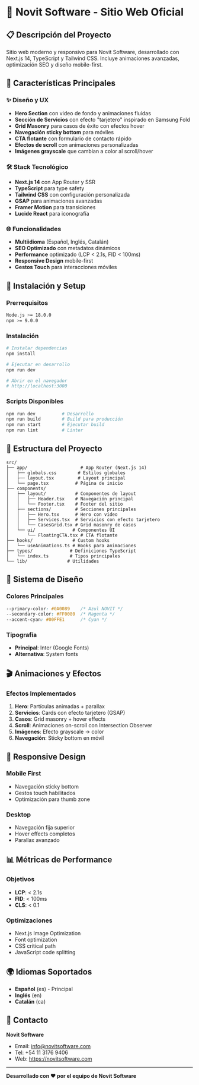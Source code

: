 # 🚀 Novit Software - Sitio Web Oficial

## 📋 Descripción del Proyecto

Sitio web moderno y responsivo para Novit Software, desarrollado con Next.js 14, TypeScript y Tailwind CSS. Incluye animaciones avanzadas, optimización SEO y diseño mobile-first.

## 🎨 Características Principales

### ✨ Diseño y UX
- **Hero Section** con video de fondo y animaciones fluidas
- **Sección de Servicios** con efecto "tarjetero" inspirado en Samsung Fold
- **Grid Masonry** para casos de éxito con efectos hover
- **Navegación sticky bottom** para móviles
- **CTA flotante** con formulario de contacto rápido
- **Efectos de scroll** con animaciones personalizadas
- **Imágenes grayscale** que cambian a color al scroll/hover

### 🛠 Stack Tecnológico
- **Next.js 14** con App Router y SSR
- **TypeScript** para type safety
- **Tailwind CSS** con configuración personalizada
- **GSAP** para animaciones avanzadas
- **Framer Motion** para transiciones
- **Lucide React** para iconografía

### 🌐 Funcionalidades
- **Multiidioma** (Español, Inglés, Catalán)
- **SEO Optimizado** con metadatos dinámicos
- **Performance** optimizado (LCP < 2.1s, FID < 100ms)
- **Responsive Design** mobile-first
- **Gestos Touch** para interacciones móviles

## 🚀 Instalación y Setup

### Prerrequisitos
```bash
Node.js >= 18.0.0
npm >= 9.0.0
```

### Instalación
```bash
# Instalar dependencias
npm install

# Ejecutar en desarrollo
npm run dev

# Abrir en el navegador
# http://localhost:3000
```

### Scripts Disponibles
```bash
npm run dev          # Desarrollo
npm run build        # Build para producción
npm run start        # Ejecutar build
npm run lint         # Linter
```

## 📁 Estructura del Proyecto

```
src/
├── app/                    # App Router (Next.js 14)
│   ├── globals.css        # Estilos globales
│   ├── layout.tsx         # Layout principal
│   └── page.tsx          # Página de inicio
├── components/
│   ├── layout/           # Componentes de layout
│   │   ├── Header.tsx    # Navegación principal
│   │   └── Footer.tsx    # Footer del sitio
│   ├── sections/         # Secciones principales
│   │   ├── Hero.tsx      # Hero con video
│   │   ├── Services.tsx  # Servicios con efecto tarjetero
│   │   └── CasesGrid.tsx # Grid masonry de casos
│   └── ui/              # Componentes UI
│       └── FloatingCTA.tsx # CTA flotante
├── hooks/               # Custom hooks
│   └── useAnimations.ts # Hooks para animaciones
├── types/              # Definiciones TypeScript
│   └── index.ts        # Tipos principales
└── lib/               # Utilidades
```

## 🎨 Sistema de Diseño

### Colores Principales
```css
--primary-color: #0A0089    /* Azul NOVIT */
--secondary-color: #FF0080  /* Magenta */
--accent-cyan: #00FFE1      /* Cyan */
```

### Tipografía
- **Principal**: Inter (Google Fonts)
- **Alternativa**: System fonts

## 🎬 Animaciones y Efectos

### Efectos Implementados
1. **Hero**: Partículas animadas + parallax
2. **Servicios**: Cards con efecto tarjetero (GSAP)
3. **Casos**: Grid masonry + hover effects
4. **Scroll**: Animaciones on-scroll con Intersection Observer
5. **Imágenes**: Efecto grayscale → color
6. **Navegación**: Sticky bottom en móvil

## 📱 Responsive Design

### Mobile First
- Navegación sticky bottom
- Gestos touch habilitados
- Optimización para thumb zone

### Desktop
- Navegación fija superior
- Hover effects completos
- Parallax avanzado

## 📊 Métricas de Performance

### Objetivos
- **LCP**: < 2.1s
- **FID**: < 100ms
- **CLS**: < 0.1

### Optimizaciones
- Next.js Image Optimization
- Font optimization
- CSS critical path
- JavaScript code splitting

## 🌍 Idiomas Soportados
- **Español** (es) - Principal
- **Inglés** (en)  
- **Catalán** (ca)

## 📧 Contacto

**Novit Software**
- Email: info@novitsoftware.com
- Tel: +54 11 3176 9406
- Web: https://novitsoftware.com

---

**Desarrollado con ❤️ por el equipo de Novit Software**
